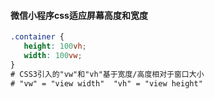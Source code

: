 #### 微信小程序css适应屏幕高度和宽度

```css
.container {
   height: 100vh;
   width: 100vw;
}
# CSS3引入的"vw"和"vh"基于宽度/高度相对于窗口大小 
# "vw" = "view width"  "vh" = "view height"
```

